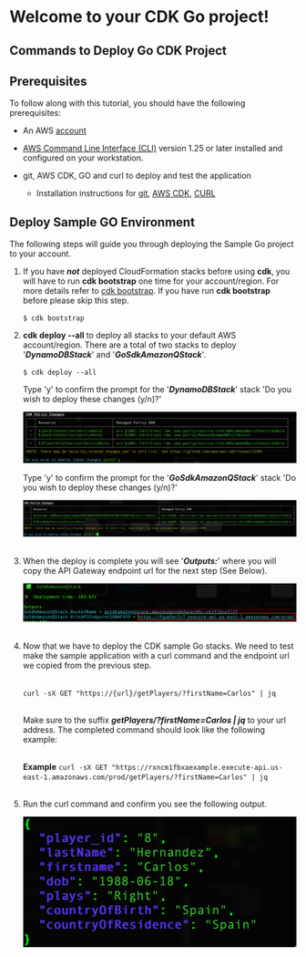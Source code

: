 # Welcome to your CDK Go project!

## Commands to Deploy Go CDK Project

## Prerequisites 

To follow along with this tutorial, you should have the following prerequisites:

* An AWS [account](https://signin.aws.amazon.com/signin?redirect_uri=https%3A%2F%2Fportal.aws.amazon.com%2Fbilling%2Fsignup%2Fresume&client_id=signup)

* [AWS Command Line Interface (CLI)](https://aws.amazon.com/cli/) version 1.25 or later installed and configured on your workstation.

* git, AWS CDK, GO and curl  to deploy and test the application
    * Installation instructions for [git](https://github.com/git-guides/install-git), [AWS CDK](https://docs.aws.amazon.com/cdk/v2/guide/getting_started.html), [CURL](https://curl.se/download.html)

 ## Deploy Sample GO Environment
 The following steps will guide you through deploying the Sample Go project to your account.
1. If you have ***not*** deployed CloudFormation stacks before using **cdk**, you will have to run **cdk bootstrap** one time for your account/region.  For more details refer to [cdk bootstrap](https://docs.aws.amazon.com/cdk/v2/guide/ref-cli-cmd-bootstrap.html).  If you have run **cdk bootstrap** before please skip this step.
    ```
    $ cdk bootstrap
    ```
2. **cdk deploy --all** to deploy all stacks to your default AWS account/region.  There are a total of two stacks to deploy '***DynamoDBStack***' and '***GoSdkAmazonQStack***'. 
    ```
    $ cdk deploy --all
    ```
    Type 'y' to confirm the prompt for the '***DynamoDBStack***' stack  'Do you wish to deploy these changes (y/n)?'
    
    ![First CDK Prompt](./images/cdk_deploy_p1.png)

    Type 'y' to confirm the prompt for the '***GoSdkAmazonQStack***' stack  'Do you wish to deploy these changes (y/n)?'  

    ![Second CDK Prompt](./images/cdk_deploy_p2.png)<br><br/>

3. When the deploy is complete you will see '***Outputs:***' where you will copy the API Gateway endpoint url for the next step (See Below).
    
    ![CDK Output](./images/cdk_output_gateway.png)<br><br/>
4. Now that we have to deploy the CDK sample Go stacks. We need to test make the sample application with a curl command and the endpoint url we copied from the previous step.<br><br/>

    ```curl -sX GET "https://{url}/getPlayers/?firstName=Carlos" | jq```<br><br/>

    Make sure to the suffix ***getPlayers/?firstName=Carlos | jq*** to your url address. The completed command should look like the following example:<br><br/>
    
    **Example**
    ```curl -sX GET "https://rxncm1fbxaexample.execute-api.us-east-1.amazonaws.com/prod/getPlayers/?firstName=Carlos" | jq```<br><br/>

5.  Run the curl command and confirm you see the following output.

    ![Successful Curl](./images/curl_successful.png)
 
 

